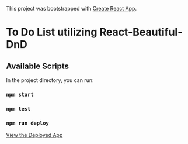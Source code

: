 This project was bootstrapped with [Create React App](https://github.com/facebook/create-react-app).

# To Do List utilizing React-Beautiful-DnD

## Available Scripts

In the project directory, you can run:

### `npm start`

### `npm test`

### `npm run deploy`

[View the Deployed App](https://scotteratigan.github.io/todo-list)
